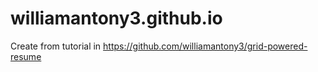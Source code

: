 # williamantony3.github.io
Create from tutorial in https://github.com/williamantony3/grid-powered-resume
